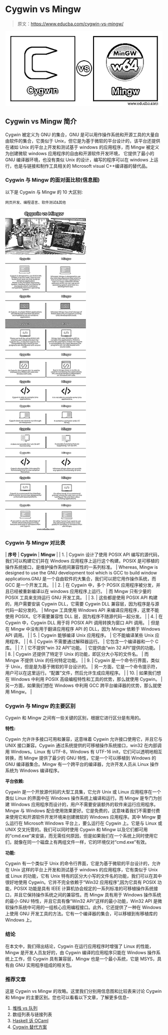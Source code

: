 # Cygwin vs Mingw

> 原文：<https://www.educba.com/cygwin-vs-mingw/>

![Cygwin-vs-Mingw](img/4f9ae9e97302af2151df67764b279b82.png)



## Cygwin vs Mingw 简介

Cygwin 被定义为 GNU 的集合，GNU 是可以用作操作系统和开源工具的大量自由软件的集合，它类似于 Unix，但它是为基于微软的平台设计的，该平台还提供在诸如 Unix 的平台上开发和测试基于 windows 的应用程序，而 Mingw 被定义为创建微软 windows 应用程序的自由和开源软件开发环境， 它提供了最小的 GNU 编译器环境，也没有类似 Unix 的设计，编写的程序可以在 windows 上运行，也是与链接和制作工具相关的 Microsoft visual C++编译器的替代品。

### Cygwin 与 Mingw 的面对面比较(信息图)

以下是 Cygwin 与 Mingw 的 10 大区别:

<small>网页开发、编程语言、软件测试&其他</small>

![Cygwin-vs-Mingw-info](img/02a8c246b7986ba0dc337e18a925c9b7.png)



### Cygwin 与 Mingw 对比表

| **序号** | **Cygwin** | **Mingw** |
| 1. | Cygwin 设计了使用 POSIX API 编写的源代码，我们可以构建它们并在 Windows 应用程序上运行这个构建。POSIX 是可移植的操作系统接口，是维护操作系统间兼容性的一系列标准。 | Whereas, Mingw is designed to use the GNU development tool which is GCC to build window applications.GNU 是一个自由软件的大集合，我们可以把它用作操作系统，而 GCC 是一个开发工具。 |
| 2. | 在 Cygwin 中，多个 POSIX 应用程序被分发，并且已经被重新编译以在 windows 应用程序上运行。 | 而 Mingw 只有少量的 POSIX 工具来支持运行 GNU 开发工具。 |
| 3. | 这些都是使用 POSIX API 构建的，用户需要安装 Cygwin DLL，它需要 Cygwin DLL 兼容层，因为程序是与源代码一起分发的。 | Mingw 工具使用 Windows API 来编译应用程序，这里不能使用 POSIX。它不需要兼容性 DLL 层，因为程序不随源代码一起分发。 |
| 4. | 在 Cygwin 中，Cygwin DLL 用于将 POSIX API 调用转换为窗口 API 调用。 | 但是在 Mingw 中没有用于翻译应用程序 API 的 DLL，因为 Mingw 依赖于 Windows API 调用。 |
| 5. | Cygwin 能够编译 Unix 应用程序。 | 它不能编译某些 Unix 应用程序。 |
| 6. | Cygwin 不需要通过解释器运行。 | 它包含一个编译器和一个 C 库。 |
| 7. | 它不提供“win 32 API”功能。 | 它提供由“win 32 API”提供的功能。 |
| 8. | Cygwin 还提供了特定于 Unix 的功能，即区分大小写的文件名。 | 而 Mingw 不提供 Unix 的任何特定功能。 |
| 9. | Cygwin 是一个命令行界面，类似于 Unix，但是是为基于微软的平台设计的。 | 另一方面，它是一个命令提示符，用户可以在这里运行。“配置”文件，然后允许生成应用程序。 |
| 10. | 如果我们想在 Windows 中利用 POSIX 高级编程特性和工具的优势，那么就使用 Cygwin。 | 另一方面，如果我们想在 Windows 中利用 GCC 跨平台编译器的优势，那么就使用 Mingw。 |

### Cygwin 与 Mingw 的主要区别

Cygwin 和 Mingw 之间有一些关键的区别，根据它进行区分是有用的。

**特性:**

Cygwin 允许许多接口可用和兼容，这意味着 Cygwin 允许接口使用它，并且它与 UNIX 接口兼容。Cygwin 通过系统提供的可移植操作系统接口，win32 在内部调用 Windows。Linux 有 UTF-8，Windows 有 UTF-16 init，它们可以透明地相互转换，而 Mingw 提供了最少的 GNU 特性，它是一个可以移植到 Windows 的 GNU 编译器集合。Mingw 有一个跨平台的编译器，允许开发人员从 Linux 操作系统为 Windows 编译程序。

**平台依赖:**

Cygwin 是一个开放源代码的大型工具集，它允许 Unix 或 Linux 应用程序在一个类似 Linux 的界面中在 Windows 操作系统上编译和运行。而 Mingw 是专门为创建 Windows 应用程序而设计的，用户不需要安装额外的软件来运行应用程序。Mingw 与 Windows 配合使用效果更好。它是免费的，这意味着我们不需要付费来使用它和开源软件开发环境来创建微软的 Windows 应用程序。其中 Mingw 要么运行在 Microsoft Windows 平台上，要么运行在 Cygwin 上。它是与 Linux 或 UNIX 交叉托管的。我们可以同时使用 Cygwin 和 Mingw 以及它们都可用的“cmd.exe”来安装，而无需任何原因，但是如果我们在一个系统上同时使用它们，就像在同一个磁盘上有两组文件一样，它的环境仅对“cmd.exe”有效。

**功能:**

Cygwin 有一个类似于 Unix 的命令行界面，它是为基于微软的平台设计的，允许在 Unix 这样的平台上开发和测试基于 windows 的应用程序，它有类似于 Unix 或 Linux 的功能，它有 Unix 特有的区分大小写的文件名的功能，我们可以在其中很好地使用 Cygwin。它并不完全依赖于“Win32 应用程序”,因为它具有 POSIX 功能，POSIX 功能是具有 IEEE 计算机协会规定的一系列标准的可移植操作系统接口，并且它保持操作系统之间的兼容性。而 Mingw 具有用于 Windows 操作系统的最小 GNU 特性，并且它具有像“Win32 API”这样的最小功能，Win32 API 是微软操作系统中可用的一组核心应用编程接口。此外，它还提供了一种在 Windows 上使用 GNU 开发工具的方法。它有一个编译器的集合，可以移植到有移植库的 Windows 上。

### 结论

在本文中，我们得出结论，Cygwin 在运行应用程序时增强了 Linux 的性能，Mingw 是开发人员友好的，由 Cygwin 编译的应用程序只能在 Windows 操作系统上工作，但 Cygwin 具有兼容层，Mingw 也是一个最小系统，它是 MSYS，具有由 GNU 实用程序组成的相关包。

### 推荐文章

这是 Cygwin vs Mingw 的攻略。这里我们分别用信息图和比较表来讨论 Cygwin 和 Mingw 的主要区别。您也可以看看以下文章，了解更多信息–

1.  [堆栈 vs 队列](https://www.educba.com/stack-vs-queue/)
2.  数组列表与链接列表
3.  [Haskell 诉 OCaml](https://www.educba.com/haskell-vs-ocaml/)
4.  [Cygwin 替代方案](https://www.educba.com/cygwin-alternative/)





